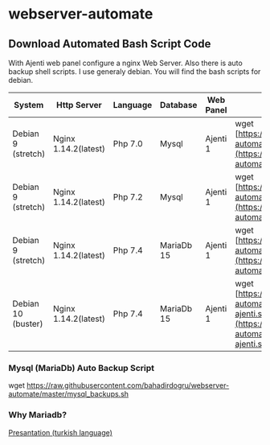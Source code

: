 # webserver-automate

## Download Automated Bash Script Code

With Ajenti web panel configure a nginx Web Server. Also there is auto backup shell scripts. I use generaly debian. You will find the bash scripts for debian.

| System 	  |Http Server |Language 	| Database 	 | Web Panel 	 |Download Command|
|---------- |------------|----------|------------|---------------|----------------|
|Debian 9	(stretch)  |Nginx 1.14.2(latest)       |Php 7.0   | Mysql      |   Ajenti 1    |wget [https://raw.githubusercontent.com/bahadirdogru/webserver-automate/master/Install_server_debian_9-php7.0.sh](https://raw.githubusercontent.com/bahadirdogru/webserver-automate/master/Install_server_debian_9-php7.0.sh)|
|Debian 9 (stretch)	  |Nginx  1.14.2(latest)      |Php 7.2   | Mysql      | Ajenti 1      |wget [https://raw.githubusercontent.com/bahadirdogru/webserver-automate/master/debian9-nginx-php7.2-mysql8-ajenti.sh](https://raw.githubusercontent.com/bahadirdogru/webserver-automate/master/debian9-nginx-php7.2-mysql8-ajenti.sh) |
|Debian 9	(stretch)  |Nginx   1.14.2(latest)     |Php 7.4   | MariaDb 15 | Ajenti 1     |wget [https://raw.githubusercontent.com/bahadirdogru/webserver-automate/master/debian9-php7.4-nginx-mariadb-ajenti.sh](https://raw.githubusercontent.com/bahadirdogru/webserver-automate/master/debian9-php7.4-nginx-mariadb-ajenti.sh) |
|Debian 10	(buster)  |Nginx  1.14.2(latest)      |Php 7.4   | MariaDb 15 | Ajenti 1      |wget [https://raw.githubusercontent.com/bahadirdogru/webserver-automate/master/debian10-php7.4-nginx-mariadb-ajenti.sh](https://raw.githubusercontent.com/bahadirdogru/webserver-automate/master/debian10-php7.4-nginx-mariadb-ajenti.sh) |

### Mysql (MariaDb) Auto Backup Script
wget https://raw.githubusercontent.com/bahadirdogru/webserver-automate/master/mysql_backups.sh

### Why Mariadb?
[Presantation (turkish language)](https://topluluk.ozguryazilim.com.tr/wp-content/sunumlar/mariadb-vs-mysql/#(1))

